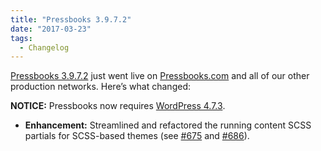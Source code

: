 ```yaml
---
title: "Pressbooks 3.9.7.2"
date: "2017-03-23"
tags: 
  - Changelog
---
```


[Pressbooks 3.9.7.2](https://github.com/pressbooks/pressbooks/releases/tag/3.9.7.2) just went live on [Pressbooks.com](https://pressbooks.com) and all of our other production networks. Here’s what changed:

**NOTICE:** Pressbooks now requires [WordPress 4.7.3](https://wordpress.org/news/2017/03/wordpress-4-7-3-security-and-maintenance-release/).

- **Enhancement:** Streamlined and refactored the running content SCSS partials for SCSS-based themes (see [#675](https://github.com/pressbooks/pressbooks/pull/675) and [#686](https://github.com/pressbooks/pressbooks/pull/686)).
